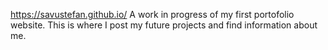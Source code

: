 https://savustefan.github.io/
A work in progress of my first portofolio website.
This is where I post my future projects and find information about me.
